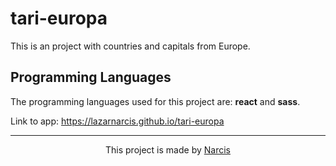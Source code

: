 # tari-europa

This is an project with countries and capitals from Europe.

## Programming Languages

The programming languages used for this project are: <b>react</b> and <b>sass</b>.

Link to app: https://lazarnarcis.github.io/tari-europa

<hr>

<p align="center">This project is made by <a href="https://lazarnarcis.github.io">Narcis</a></p>
